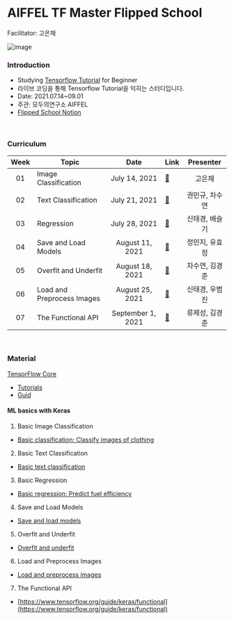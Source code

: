 # AIFFEL TF Master Flipped School
Facilitator: 고은채

![image](https://user-images.githubusercontent.com/84028683/152485493-6aeed654-3f12-445e-b285-92b299ae3ca4.png)

### Introduction

- Studying [Tensorflow Tutorial](https://www.tensorflow.org/tutorials) for Beginner
- 라이브 코딩을 통해 Tensorflow Tutorial을 익히는 스터디입니다.
- Date: 2021.07.14~09.01
- 주관: 모두의연구소 AIFFEL
- [Flipped School Notion](https://www.notion.so/modulabs/TF-Master-TF-5-aa8d18073e1646a1becf19fb7bb1d694)

</br>

### Curriculum

|Week|Topic|Date|Link|Presenter|
|:--:|--|:--:|--|:--:|
|01|Image Classification|July 14, 2021|[🔗](https://github.com/cha-suyeon/AIFFEL_TFmaster/blob/main/tf01_image_classification_practice.ipynb)|고은채
|02|Text Classification|July 21, 2021|[🔗](https://github.com/cha-suyeon/AIFFEL_TFmaster/blob/main/tf02_Basic_Text_Classification.ipynb)|권민규, 차수연
|03|Regression|July 28, 2021|[🔗](https://github.com/cha-suyeon/AIFFEL_TFmaster/blob/main/tf03_Basic%20regression_Predict%20fuel%20efficiency.ipynb)|신태경, 배슬기
|04|Save and Load Models|August 11, 2021|[🔗](https://github.com/cha-suyeon/AIFFEL_TFmaster/blob/main/tf04_Save_and_load_models.ipynb)|정민지, 유효정
|05|Overfit and Underfit|August 18, 2021|[🔗](https://github.com/cha-suyeon/AIFFEL_TFmaster/blob/main/tf05_Overfit_and_underfit.ipynb)|차수연, 김경준
|06|Load and Preprocess Images|August 25, 2021|[🔗](https://github.com/cha-suyeon/AIFFEL_TFmaster/blob/main/tf06_Load_and_preprocess_images.ipynb)|신태경, 우범진
|07|The Functional API|September 1, 2021|[🔗](https://github.com/cha-suyeon/AIFFEL_TFmaster/blob/main/tf07_functional.ipynb)|류제성, 김경준

</br>

### Material

[TensorFlow Core](https://www.tensorflow.org/overview)
  - [Tutorials](https://www.tensorflow.org/tutorials)
  - [Guid](https://www.tensorflow.org/guide)

#### ML basics with Keras

1. Basic Image Classification
  - [Basic classification: Classify images of clothing](https://www.tensorflow.org/tutorials/keras/classification)
2. Basic Text Classification
  - [Basic text classification](https://www.tensorflow.org/tutorials/keras/text_classification)
3. Basic Regression
  - [Basic regression: Predict fuel efficiency](https://www.tensorflow.org/tutorials/keras/regression)
4. Save and Load Models
  - [Save and load models](https://www.tensorflow.org/tutorials/keras/save_and_load)
5. Overfit and Underfit
  - [Overfit and underfit](https://www.tensorflow.org/tutorials/keras/overfit_and_underfit)
6. Load and Preprocess Images
  - [Load and preprocess images](https://www.tensorflow.org/tutorials/load_data/images)
7. The Functional API
  - [https://www.tensorflow.org/guide/keras/functional](https://www.tensorflow.org/guide/keras/functional)


